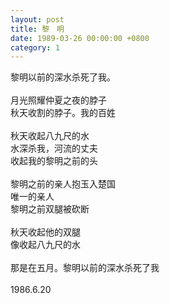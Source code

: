 ```yaml
---
layout: post
title: 黎　明
date: 1989-03-26 00:00:00 +0800
category: 1
---
```


黎明以前的深水杀死了我。<br>
<br>
月光照耀仲夏之夜的脖子<br>
秋天收割的脖子。我的百姓<br>
<br>
秋天收起八九尺的水<br>
水深杀我，河流的丈夫<br>
收起我的黎明之前的头<br>
<br>
黎明之前的亲人抱玉入楚国<br>
唯一的亲人<br>
黎明之前双腿被砍断<br>
<br>
秋天收起他的双腿<br>
像收起八九尺的水<br>
<br>
那是在五月。黎明以前的深水杀死了我<br>
<br>
1986.6.20